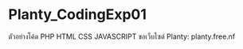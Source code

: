 # Planty_CodingExp01
 ตัวอย่างโค้ด PHP HTML CSS JAVASCRIPT ขอเว็บไซต์ Planty: 
<a color="red">planty.free.nf</a>

